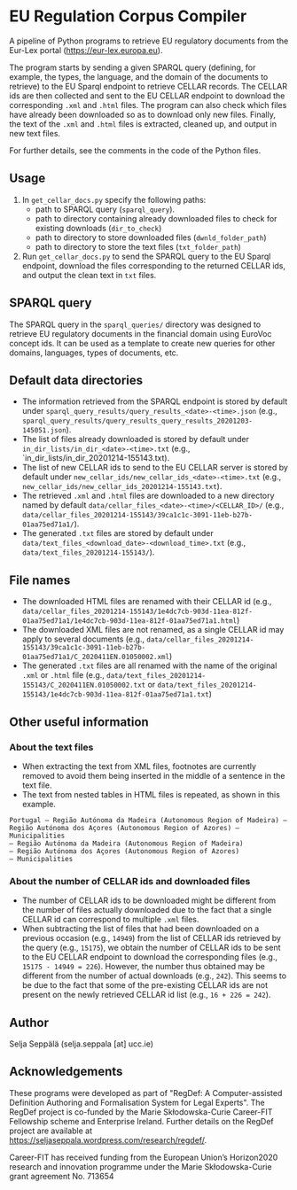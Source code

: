 # EU Regulation Corpus Compiler

A pipeline of Python programs to retrieve EU regulatory documents from the Eur-Lex portal (https://eur-lex.europa.eu). 

The program starts by sending a given SPARQL query (defining, for example, the types, the language, and the domain of the documents to retrieve) to the EU Sparql endpoint to retrieve CELLAR records. The CELLAR ids are then collected and sent to the EU CELLAR endpoint to download the corresponding `.xml` and `.html` files. The program can also check which files have already been downloaded so as to download only new files. Finally, the text of the `.xml` and `.html` files is extracted, cleaned up, and output in new text files.

For further details, see the comments in the code of the Python files.

## Usage
1. In `get_cellar_docs.py` specify the following paths:
    - path to SPARQL query (`sparql_query`).
    - path to directory containing already downloaded files to check for existing downloads (`dir_to_check`)
    - path to directory to store downloaded files (`dwnld_folder_path`)
    - path to directory to store the text files (`txt_folder_path`)
2. Run `get_cellar_docs.py` to send the SPARQL query to the EU Sparql endpoint, download the files corresponding to the returned CELLAR ids, and output the clean text in `txt` files.

## SPARQL query
The SPARQL query in the `sparql_queries/` directory was designed to retrieve EU regulatory documents in the financial domain using EuroVoc concept ids. It can be used as a template to create new queries for other domains, languages, types of documents, etc.

## Default data directories
- The information retrieved from the SPARQL endpoint is stored by default under `sparql_query_results/query_results_<date>-<time>.json` (e.g., `sparql_query_results/query_results_query_results_20201203-145051.json`).
- The list of files already downloaded is stored by default under `in_dir_lists/in_dir_<date>-<time>.txt` (e.g., `in_dir_lists/in_dir_20201214-155143.txt).
- The list of new CELLAR ids to send to the EU CELLAR server is stored by default under `new_cellar_ids/new_cellar_ids_<date>-<time>.txt` (e.g., `new_cellar_ids/new_cellar_ids_20201214-155143.txt`).
- The retrieved `.xml` and `.html` files are downloaded to a new directory named by default `data/cellar_files_<date>-<time>/<CELLAR_ID>/` (e.g., `data/cellar_files_20201214-155143/39ca1c1c-3091-11eb-b27b-01aa75ed71a1/`).
- The generated `.txt` files are stored by default under `data/text_files_<download_date>-<download_time>.txt` (e.g., `data/text_files_20201214-155143/`).

## File names
- The downloaded HTML files are renamed with their CELLAR id (e.g., `data/cellar_files_20201214-155143/1e4dc7cb-903d-11ea-812f-01aa75ed71a1/1e4dc7cb-903d-11ea-812f-01aa75ed71a1.html`)
- The downloaded XML files are not renamed, as a single CELLAR id may apply to several documents (e.g., `data/cellar_files_20201214-155143/39ca1c1c-3091-11eb-b27b-01aa75ed71a1/C_2020411EN.01050002.xml`)
- The generated `.txt` files are all renamed with the name of the original `.xml` or `.html` file (e.g., `data/text_files_20201214-155143/C_2020411EN.01050002.txt` or `data/text_files_20201214-155143/1e4dc7cb-903d-11ea-812f-01aa75ed71a1.txt`)

## Other useful information

 ### About the text files
- When extracting the text from XML files, footnotes are currently removed to avoid them being inserted in the middle of a sentence in the text file.
- The text from nested tables in HTML files is repeated, as shown in this example.
```
Portugal — Região Autónoma da Madeira (Autonomous Region of Madeira) — Região Autónoma dos Açores (Autonomous Region of Azores) — Municipalities
— Região Autónoma da Madeira (Autonomous Region of Madeira)
— Região Autónoma dos Açores (Autonomous Region of Azores)
— Municipalities
```

 ### About the number of CELLAR ids and downloaded files
- The number of CELLAR ids to be downloaded might be different from the number of files actually downloaded due to the fact that a single CELLAR id can correspond to multiple `.xml` files.
- When subtracting the list of files that had been downloaded on a previous occasion (e.g., `14949`) from the list of CELLAR ids retrieved by the query (e.g., `15175`), we obtain the number of CELLAR ids to be sent to the EU CELLAR endpoint to download the corresponding files (e.g., `15175 - 14949 = 226`). However, the number thus obtained may be different from the number of actual downloads (e.g., `242`). This seems to be due to the fact that some of the pre-existing CELLAR ids are not present on the newly retrieved CELLAR id list  (e.g., `16 + 226 = 242`).

## Author
Selja Seppälä
(selja.seppala [at] ucc.ie)

## Acknowledgements
These programs were developed as part of "RegDef: A Computer-assisted Definition Authoring and Formalisation System for Legal Experts". The RegDef project is co-funded by the Marie Skłodowska-Curie Career-FIT Fellowship scheme and Enterprise Ireland. Further details on the RegDef project are available at https://seljaseppala.wordpress.com/research/regdef/.

Career-FIT has received funding from the European Union’s Horizon2020 research and innovation programme under the Marie Skłodowska-Curie grant agreement No. 713654
